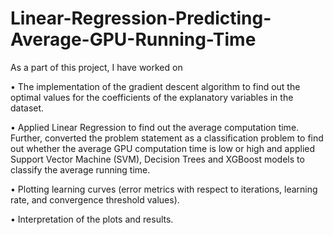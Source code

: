 # Linear-Regression-Predicting-Average-GPU-Running-Time
As a part of this project, I have worked on

• The implementation of the gradient descent algorithm to find out the optimal values for the
coefficients of the explanatory variables in the dataset.

• Applied Linear Regression to find out the average computation time. Further, converted the problem statement as a classification problem to find out whether the average GPU computation time is low or high and applied Support Vector Machine (SVM), Decision Trees and XGBoost models to classify the average running time.

• Plotting learning curves (error metrics with respect to iterations, learning rate, and convergence threshold values).

• Interpretation of the plots and results.
